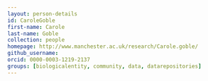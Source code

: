 ```yaml
---
layout: person-details
id: CaroleGoble
first-name: Carole
last-name: Goble
collection: people
homepage: http://www.manchester.ac.uk/research/Carole.goble/
github_username:
orcid: 0000-0003-1219-2137
groups: [biologicalentity, community, data, datarepositories]
---
```


